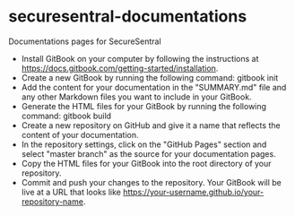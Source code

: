 # securesentral-documentations
Documentations pages for SecureSentral

- Install GitBook on your computer by following the instructions at https://docs.gitbook.com/getting-started/installation.
- Create a new GitBook by running the following command: gitbook init
- Add the content for your documentation in the "SUMMARY.md" file and any other Markdown files you want to include in your GitBook.
- Generate the HTML files for your GitBook by running the following command: gitbook build
- Create a new repository on GitHub and give it a name that reflects the content of your documentation.
- In the repository settings, click on the "GitHub Pages" section and select "master branch" as the source for your documentation pages.
- Copy the HTML files for your GitBook into the root directory of your repository.
- Commit and push your changes to the repository. Your GitBook will be live at a URL that looks like https://your-username.github.io/your-repository-name.
